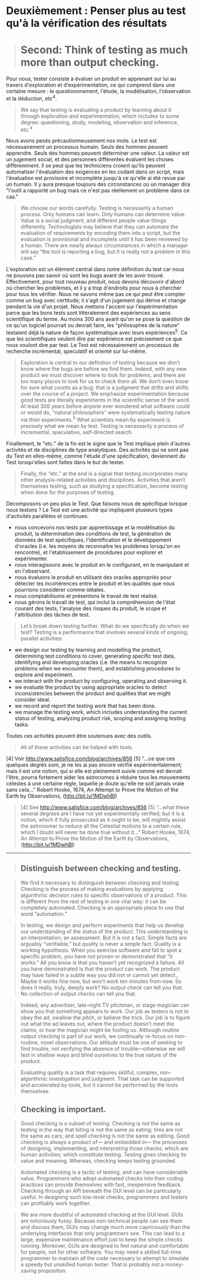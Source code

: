 # Deuxièmement : Penser plus au test qu'à la vérification des résultats

> # Second: Think of testing as much more than output checking.

Pour nous, tester consiste à évaluer un produit en apprenant sur lui au travers d'exploration et d'expérimentation, ce qui comprend dans une certaine mesure : le questionnnement, l'étude, la modélisation, l'observation et la déduction, etc<sup>4</sup>.

> We say that testing is evaluating a product by learning about it through exploration and experimentation, which includes to some degree: questioning, study, modeling, observation and inference, etc.<sup>4</sup>

Nous avons pesés précautionneusement nos mots. Le test est nécessairement un processus humain. Seuls des hommes peuvent apprendre. Seuls des hommes peuvent déterminer une valeur. La valeur est un jugement social, et des personnes différentes évaluent les choses différemment. Il se peut que les techniciens croient qu'ils peuvent automatiser l'évaluation des exigences en les codant dans un script, mais l'évaluation est provisoire et incomplète jusqu'à ce qu'elle ai été revue par un humain. Il y aura presque toujours des circonstances où un manager dira "l'outil a rapporté un bug mais ce n'est pas réellement un problème dans ce cas." 

> We choose our words carefully. Testing is necessarily a human process. Only humans can learn. Only humans can determine value. Value is a social judgment, and different people value things differently. Technologists may believe that they can automate the evaluation of requirements by encoding them into a script, but the evaluation is provisional and incomplete until it has been reviewed by a human. There are nearly always circumstances in which a manager will say “the tool is reporting a bug, but it is really not a problem in this case.”

L'exploration est un élément central dans notre définition du test car nous ne pouvons pas savoir où sont les bugs avant de les avoir trouvé. Effectivement, pour tout nouveau produit, nous devons découvrir d'abord où chercher les problèmes, et il y a trop d'endroits pour nous à chercher pour tous les vérifier. Nous ne savons même pas ce qui peut être compter comme un bug avec certitude; il s'agit d'un jugement qui dérive et change pendant la vie d'un projet. Nous mettons l'accent sur l'expérimentation parce que les bons tests sont littéralement des expériences au sens scientifique du terme. Au moins 300 ans avant qu'on se pose la question de ce qu'un logiciel pourrait ou devrait faire, les "philosophes de la nature" testaient déjà la nature de façon systématique avec leurs expériences<sup>5</sup>. Ce que les scientifiques veulent dire par expérience est précisement ce que nous voulont dire par test. Le Test est nécessairement un processus de recherche incrémental, speculatif et orienté sur lui-même.

> Exploration is central to our definition of testing because we don’t know where the bugs are before we find them. Indeed, with any new product we must discover where to look for problems, and there are too many places to look for us to check them all. We don’t even know for sure what counts as a bug; that is a judgment that drifts and shifts over the course of a project. We emphasize experimentation because good tests are literally experiments in the scientific sense of the word. At least 300 years before anyone ever wondered what software could or would do, “natural philosophers” were systematically testing nature via their experiments.<sup>5</sup> What scientists mean by experiment is precisely what we mean by test. Testing is necessarily a process of incremental, speculative, self-directed search.

Finallement, le "etc." de la fin est le signe que le Test implique plein d'autres activités et de disciplines de type analytiques. Des activités qui ne sont pas du Test en elles-même, comme l'étude d'une spécification, deviennent du Test lorsqu'elles sont faites dans le but de tester. 

> Finally, the “etc.” at the end is a signal that testing incorporates many other analysis-related activities and disciplines. Activities that aren’t themselves testing, such as studying a specification, become testing when done for the purposes of testing.

Décomposons un peu plus le Test. Que faisons nous de spécifique lorsque nous testons ? Le Test est une activité qui impliquent plusieurs types d'activités parallèles et continues:
* nous concevons nos tests par apprentissage et la modélisation du produit, la détermination des conditions de test, la génération de données de test spécifiques, l'identification et le développement d'oracles (i.e. les moyens de reconnaitre les problèmes lorsqu'on en rencontre), et l'etablissement de procédures pour explorer et expérimenter.
* nous interagissons avec le produit en le configurant, en le manipulant et en l'observant.
* nous évaluons le produit en utilisant des oracles appropriés pour détecter les incohérences entre le produit et les qualités que nous pourrions considérer comme idéales.
* nous comptabilisons et présentons le travail de test réalisé.
* nous gérons le travail de test, qui inclut la compréhension de l'état courant des tests, l'analyse des risques du produit, le scope et l'attribution des tâches de test.

> Let’s break down testing further. What do we specifically do when we test? Testing is a performance that involves several kinds of ongoing, parallel activities:
- we design our testing by learning and modelling the product, determining test conditions to cover, generating specific test data, identifying and developing oracles (i.e. the means to recognize problems when we encounter them), and establishing procedures to explore and experiment.
- we interact with the product by configuring, operating and observing it.
- we evaluate the product by using appropriate oracles to detect inconsistencies between the product and qualities that we might consider ideal.
- we record and report the testing work that has been done.
- we manage the testing work, which includes understanding the current status of testing, analyzing product risk, scoping and assigning testing tasks.

Toutes ces activités peuvent être soutenues avec des outils.

> All of these activities can be helped with tools.

[4] Voir http://www.satisfice.com/blog/archives/856
[5] "...ce que ces quelques degrés sont, je ne les ai pas encore vérifié expérimentalement; mais il est une notion, qui si elle est pleinement suivie comme est devrait l'être, pourra fortement aider les astronomes à réduire tous les mouvements célestes à une certaine règle, laquelle je doute qu'elle ne soit jamais vraie sans cela..." Robert Hooke, 1674, An Attempt to Prove the Motion of the Earth by Observations, (http://bit.ly/1MDwhBI)

> [4] See http://www.satisfice.com/blog/archives/856
> [5] “…what these several degrees are I have not yet experimentally verified; but it is a notion, which if fully prosecuted as it ought to be, will mightily assist the astronomer to reduce all the Celestial motions to a certain rule, which I doubt will never be done true without it…” Robert Hooke, 1674, An Attempt to Prove the Motion of the Earth by Observations, (http://bit.ly/1MDwhBI)

---------------------

> ## Distinguish between checking and testing.

> We find it necessary to distinguish between checking and testing. Checking is the process of making evaluations by applying algorithmic decision rules to specific observations of a product. This is different from the rest of testing in one vital way: it can be completely automated. Checking is an appropriate place to use that word “automation.”

> In testing, we design and perform experiments that help us develop our understanding of the status of the product. This understanding is an interpretation; an assessment. But it is not a fact. Simple facts are arguably “verifiable,” but quality is never a simple fact. Quality is a working hypothesis. When you exercise software and fail to spot a specific problem, you have not proven or demonstrated that “it works.” All you know is that you haven’t yet recognized a failure. All you have demonstrated is that the product can work. The product may have failed in a subtle way you did not or cannot yet detect., Maybe it works fine now, but won’t work ten minutes from now. So does it really, truly, deeply work? No output check can tell you that. No collection of output checks can tell you that.

> Indeed, any advertiser, late-night TV pitchman, or stage magician can show you that something appears to work. Our job as testers is not to obey the ad, swallow the pitch, or believe the trick. Our job is to figure out what the ad leaves out, where the product doesn’t meet the claims, or how the magician might be fooling us. Although routine output checking is part of our work, we continually re-focus on non-routine, novel observations. Our attitude must be one of seeking to find trouble, not verifying the absence of trouble—otherwise we will test in shallow ways and blind ourselves to the true nature of the product.

> Evaluating quality is a task that requires skillful, complex, non-algorithmic investigation and judgment. That task can be supported and accelerated by tools, but it cannot be performed by the tools themselves.

> ## Checking is important.

> Good checking is a subset of testing. Checking is not the same as testing in the way that biting is not the same as eating; tires are not the same as cars; and spell checking is not the same as editing. Good checking is always a product of— and embedded in— the processes of designing, implementing, and interpreting those checks, which are human activities; which constitute testing. Testing gives checking its value and meaning. Whereas, checking keeps testing grounded.

> Automated checking is a tactic of testing, and can have considerable value. Programmers who adopt automated checks into their coding practices can provide themselves with fast, inexpensive feedback. Checking through an API beneath the GUI level can be particularly useful. In designing such low-level checks, programmers and testers can profitably work together.

> We are more doubtful of automated checking at the GUI level. GUIs are notoriously fussy. Because non-technical people can see them and discuss them, GUIs may change much more capriciously than the underlying interfaces that only programmers see. This can lead to a large, expensive maintenance effort just to keep the simple checks running. Moreover, GUIs are designed to feel natural and comfortable for people, not for other software. You may need a skilled full-time programmer to maintain all the code necessary to attempt to simulate a speedy but unskilled human tester. That is probably not a money-saving proposition.
